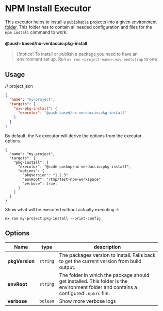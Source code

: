 # NPM Install Executor

This executor helps to install a [`pubishable`](../../../../../README.md#fine-grained-selection-of-publishable-projects) projects into a given [environment folder](../../../../../README.md#-environment-folders-to-isolate-files-during-e2e-tests).
This folder has to contain all needed configuration and files for the `npm install` command to work.

#### @push-based/nx-verdaccio:pkg-install

> [!notice]
> To install or publish a package you need to have an environment set up.
> Run `nx run <project-name>:nxv-bootstrap` to one

## Usage

// project.json

```json
{
  "name": "my-project",
  "targets": {
    "nxv-pkg-install": {
      "executor": "@push-based/nx-verdaccio:pkg-install"
    }
  }
}
```

By default, the Nx executor will derive the options from the executor options.

```jsonc
{
  "name": "my-project",
  "targets": {
    "pkg-install": {
      "executor": "@code-pushup/nx-verdaccio:pkg-install",
      "options": {
        "pkgVersion": "1.2.3"
        "envRoot": "/tmp/test-npm-workspace"
        "verbose": true,
      }
    }
  }
}
```

Show what will be executed without actually executing it:

`nx run my-project:pkg-install --print-config`

## Options

| Name           | type     | description                                                                                                                          |
| -------------- | -------- | ------------------------------------------------------------------------------------------------------------------------------------ |
| **pkgVersion** | `string` | The packages version to install. Falls back to get the current version from build output.                                            |
| **envRoot**    | `string` | The folder in which the package should get installed. This folder is the environment folder and contains a configured `.npmrc` file. |
| **verbose**    | `bolean` | Show more verbose logs                                                                                                               |
